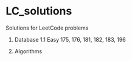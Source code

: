# LC_solutions
Solutions for LeetCode problems

1. Database
	1.1 Easy
		175, 176, 181, 182, 183, 196

2. Algorithms
